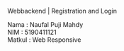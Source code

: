Webbackend | Registration and Login

Nama    : Naufal Puji Mahdy
<br>
NIM     : 5190411121
<br>
Matkul  : Web Responsive
